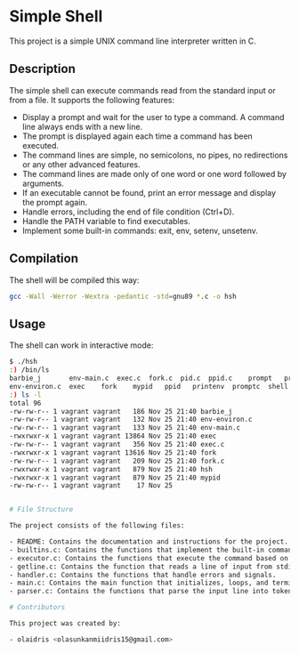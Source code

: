 # Simple Shell

This project is a simple UNIX command line interpreter written in C.

## Description

The simple shell can execute commands read from the standard input or from a file. It supports the following features:

- Display a prompt and wait for the user to type a command. A command line always ends with a new line.
- The prompt is displayed again each time a command has been executed.
- The command lines are simple, no semicolons, no pipes, no redirections or any other advanced features.
- The command lines are made only of one word or one word followed by arguments.
- If an executable cannot be found, print an error message and display the prompt again.
- Handle errors, including the end of file condition (Ctrl+D).
- Handle the PATH variable to find executables.
- Implement some built-in commands: exit, env, setenv, unsetenv.

## Compilation

The shell will be compiled this way:

```bash
gcc -Wall -Werror -Wextra -pedantic -std=gnu89 *.c -o hsh
```

## Usage

The shell can work in interactive mode:

```bash
$ ./hsh
:) /bin/ls
barbie_j       env-main.c  exec.c  fork.c  pid.c  ppid.c    prompt   prompt.c  shell.c  stat.c         wait
env-environ.c  exec    fork    mypid   ppid   printenv  promptc  shell     stat test_scripting.sh  wait.c
:) ls -l
total 96
-rw-rw-r-- 1 vagrant vagrant   186 Nov 25 21:40 barbie_j
-rw-rw-r-- 1 vagrant vagrant   132 Nov 25 21:40 env-environ.c
-rw-rw-r-- 1 vagrant vagrant   133 Nov 25 21:40 env-main.c
-rwxrwxr-x 1 vagrant vagrant 13864 Nov 25 21:40 exec
-rw-rw-r-- 1 vagrant vagrant   356 Nov 25 21:40 exec.c
-rwxrwxr-x 1 vagrant vagrant 13616 Nov 25 21:40 fork
-rw-rw-r-- 1 vagrant vagrant   209 Nov 25 21:40 fork.c
-rwxrwxr-x 1 vagrant vagrant   879 Nov 25 21:40 hsh
-rwxrwxr-x 1 vagrant vagrant   879 Nov 25 21:40 mypid
-rw-rw-r-- 1 vagrant vagrant    17 Nov 25


# File Structure

The project consists of the following files:

- README: Contains the documentation and instructions for the project.
- builtins.c: Contains the functions that implement the built-in commands, such as cd, exit, env, setenv, unsetenv, alias, etc., and use the variables.
- executor.c: Contains the functions that execute the command based on the tokens, handle pipes, redirections, wildcards, etc., use the path, fork and execve functions, wait for the child process, etc.
- getline.c: Contains the function that reads a line of input from stdin or a file.
- handler.c: Contains the functions that handle errors and signals.
- main.c: Contains the main function that initializes, loops, and terminates the shell program.
- parser.c: Contains the functions that parse the input line into tokens, handle special characters, logical operators, separators, etc., and use the custom strtok function.

# Contributors

This project was created by:

- olaidris <olasunkanmiidris15@gmail.com>